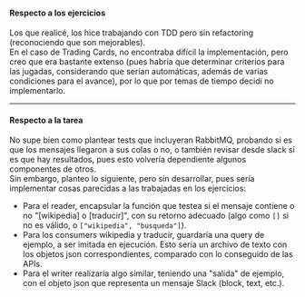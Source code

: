#### Respecto a los ejercicios
Los que realicé, los hice trabajando con TDD pero sin refactoring (reconociendo que son mejorables).\
En el caso de Trading Cards, no encontraba difícil la implementación, pero creo que era bastante extenso (pues habría que determinar criterios para las jugadas, considerando que serían automáticas, además de varias condiciones para el avance), por lo que por temas de tiempo decidí no implementarlo.

---

#### Respecto a la tarea
No supe bien como plantear tests que incluyeran RabbitMQ, probando si es que los mensajes llegaron a sus colas o no, o también revisar desde slack si es que hay resultados, pues esto volvería dependiente algunos componentes de otros.\
Sin embargo, planteo lo siguiente, pero sin desarrollar, pues sería implementar cosas parecidas a las trabajadas en los ejercicios:
- Para el reader, encapsular la función que testea si el mensaje contiene o no "[wikipedia] o [traducir]", con su retorno adecuado (algo como `[]` si no es válido, o `["wikipedia", "busqueda"]`).
- Para los consumers wikipedia y traducir, guardaría una query de ejemplo, a ser imitada en ejecución. Esto sería un archivo de texto con los objetos json correspondientes, comparado con lo conseguido de las APIs.
- Para el writer realizaría algo similar, teniendo una "salida" de ejemplo, con el objeto json que representa un mensaje Slack (block, text, etc.).
